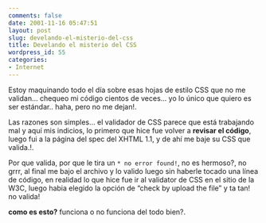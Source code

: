 ```yaml
---
comments: false
date: 2001-11-16 05:47:51
layout: post
slug: develando-el-misterio-del-css
title: Develando el misterio del CSS
wordpress_id: 55
categories:
- Internet
---
```


Estoy maquinando todo el día sobre esas hojas de estilo CSS que no me validan… chequeo mi código cientos de veces… yo lo único que quiero es ser estándar.. haha, pero no me dejan!.





Las razones son simples… el validador de CSS parece que está trabajando mal y aquí mis indicios, lo primero que hice fue volver a **revisar el código**, luego fui a la página del spec del XHTML 1.1, y de ahí me baje su CSS que valida.!.





Por que valida, por que le tira un `* no error found!`, no es hermoso?, no grrr, al final me bajo el archivo y lo valido luego sin haberle tocado una línea de código, en realidad lo que hice fue ir al validator de CSS en el sitio de la W3C, luego habia elegido la opción de “check by upload the file” y ta tan! no valida!





**como es esto?** funciona o no funciona del todo bien?.




 
